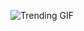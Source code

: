 ![Trending GIF](https://media1.giphy.com/media/v1.Y2lkPThiYjIxNzcyN2o2eHNqMXFrZjRlMzJsY3FiNnM0MHlsZWJobzVvazczNjdzZmQxNSZlcD12MV9naWZzX3NlYXJjaCZjdD1n/fryY00CO4xCz4uJuDQ/giphy.gif)
